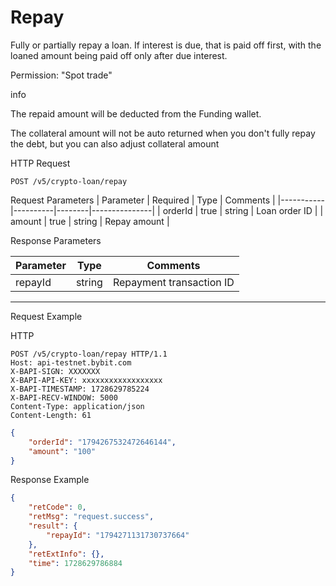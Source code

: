 # Repay
Fully or partially repay a loan. If interest is due, that is paid off first, with the loaned amount being paid off only after due interest.

Permission: "Spot trade"

info

The repaid amount will be deducted from the Funding wallet.

The collateral amount will not be auto returned when you don't fully repay the debt, but you can also adjust collateral amount

HTTP Request
```http
POST /v5/crypto-loan/repay
```

Request Parameters
| Parameter | Required | Type   | Comments      |
|-----------|----------|--------|---------------|
| orderId   | true     | string | Loan order ID |
| amount    | true     | string | Repay amount  |

Response Parameters

| Parameter | Type   | Comments                 |
|-----------|--------|--------------------------|
| repayId   | string | Repayment transaction ID |

---

Request Example

HTTP
```http
POST /v5/crypto-loan/repay HTTP/1.1
Host: api-testnet.bybit.com
X-BAPI-SIGN: XXXXXXX
X-BAPI-API-KEY: xxxxxxxxxxxxxxxxxx
X-BAPI-TIMESTAMP: 1728629785224
X-BAPI-RECV-WINDOW: 5000
Content-Type: application/json
Content-Length: 61
```
```json
{
    "orderId": "1794267532472646144",
    "amount": "100"
}
```
Response Example
```json
{
    "retCode": 0,
    "retMsg": "request.success",
    "result": {
        "repayId": "1794271131730737664"
    },
    "retExtInfo": {},
    "time": 1728629786884
}
```